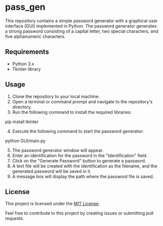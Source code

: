 # pass_gen

This repository contains a simple password generator with a graphical user interface (GUI) implemented in Python. The password generator generates a strong password consisting of a capital letter, two special characters, and five alphanumeric characters.

## Requirements
- Python 3.x
- Tkinter library

## Usage
1. Clone the repository to your local machine.
2. Open a terminal or command prompt and navigate to the repository's directory.
3. Run the following command to install the required libraries:

pip install tkinter

4. Execute the following command to start the password generator:

python GUI/main.py

5. The password generator window will appear.
6. Enter an identification for the password in the "Identification" field.
7. Click on the "Generate Password" button to generate a password.
8. A text file will be created with the identification as the filename, and the generated password will be saved in it.
9. A message box will display the path where the password file is saved.

## License
This project is licensed under the [MIT License](LICENSE).

Feel free to contribute to this project by creating issues or submitting pull requests.



